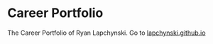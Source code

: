 # Career Portfolio

The Career Portfolio of Ryan Lapchynski. Go to [lapchynski.github.io](https://lapchynski.github.io)
